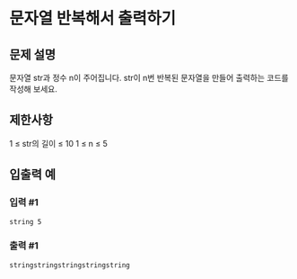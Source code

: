 # 문자열 반복해서 출력하기


## 문제 설명
문자열 str과 정수 n이 주어집니다.
str이 n번 반복된 문자열을 만들어 출력하는 코드를 작성해 보세요.

## 제한사항
1 ≤ str의 길이 ≤ 10
1 ≤ n ≤ 5

## 입출력 예

### 입력 #1
    string 5
    
### 출력 #1
    stringstringstringstringstring
